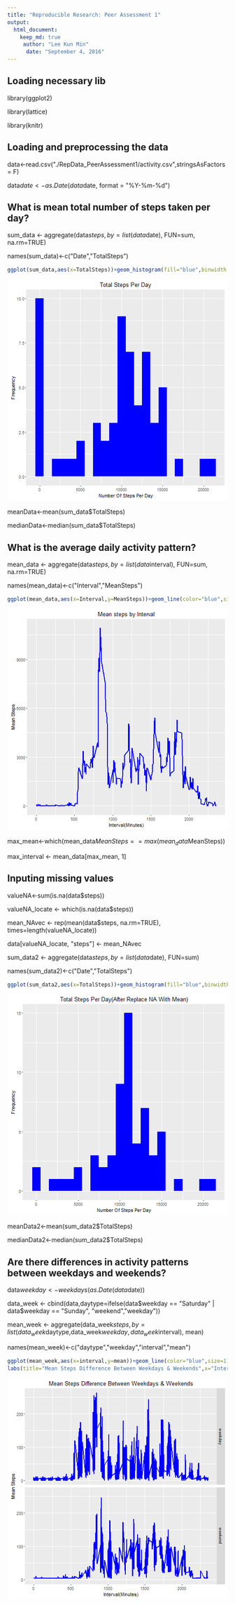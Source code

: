 ```yaml
---
title: "Reproducible Research: Peer Assessment 1"
output: 
  html_document:
    keep_md: true
     author: "Lee Kun Min"
      date: "September 4, 2016"
---
```

## Loading necessary lib
library(ggplot2)

library(lattice)

library(knitr)

## Loading and preprocessing the data
data<-read.csv("./RepData_PeerAssessment1/activity.csv",stringsAsFactors = F)

data$date <- as.Date(data$date, format = "%Y-%m-%d")

## What is mean total number of steps taken per day?
sum_data <- aggregate(data$steps, by=list(data$date), FUN=sum, na.rm=TRUE)

names(sum_data)<-c("Date","TotalSteps")

```r
ggplot(sum_data,aes(x=TotalSteps))+geom_histogram(fill="blue",binwidth = 1000)+labs(title="Total Steps Per Day",x="Number Of Steps Per Day",y="Frequency")
```

![plot of chunk unnamed-chunk-1](figure/unnamed-chunk-1-1.png)

meanData<-mean(sum_data$TotalSteps)

medianData<-median(sum_data$TotalSteps)

## What is the average daily activity pattern?
mean_data <- aggregate(data$steps, by=list(data$interval), FUN=sum, na.rm=TRUE)

names(mean_data)<-c("Interval","MeanSteps")

```r
ggplot(mean_data,aes(x=Interval,y=MeanSteps))+geom_line(color="blue",size=1)+labs(title="Mean steps by Interval",x="Interval(Minutes)",y="Mean Steps")
```

![plot of chunk unnamed-chunk-2](figure/unnamed-chunk-2-1.png)

max_mean<-which(mean_data$MeanSteps==max(mean_data$MeanSteps))

max_interval <- mean_data[max_mean, 1]

## Inputing missing values
valueNA<-sum(is.na(data$steps))

valueNA_locate <- which(is.na(data$steps))

mean_NAvec <- rep(mean(data$steps, na.rm=TRUE), times=length(valueNA_locate))

data[valueNA_locate, "steps"] <- mean_NAvec

sum_data2 <- aggregate(data$steps, by=list(data$date), FUN=sum)

names(sum_data2)<-c("Date","TotalSteps")

```r
ggplot(sum_data2,aes(x=TotalSteps))+geom_histogram(fill="blue",binwidth = 1000)+labs(title="Total Steps Per Day(After Replace NA With Mean)",x="Number Of Steps Per Day",y="Frequency")
```

![plot of chunk unnamed-chunk-3](figure/unnamed-chunk-3-1.png)

meanData2<-mean(sum_data2$TotalSteps)

medianData2<-median(sum_data2$TotalSteps)


## Are there differences in activity patterns between weekdays and weekends?
data$weekday <- weekdays(as.Date(data$date))

data_week <- cbind(data,daytype=ifelse(data$weekday == "Saturday" | data$weekday == "Sunday", "weekend","weekday"))

mean_week <- aggregate(data_week$steps,by=list(data_week$daytype,data_week$weekday, data_week$interval), mean)

names(mean_week)<-c("daytype","weekday","interval","mean")

```r
ggplot(mean_week,aes(x=interval,y=mean))+geom_line(color="blue",size=1)+facet_grid(daytype ~ .) +
labs(title="Mean Steps Difference Between Weekdays & Weekends",x="Interval(Minutes)",y="Mean Steps")
```

![plot of chunk unnamed-chunk-4](figure/unnamed-chunk-4-1.png)
